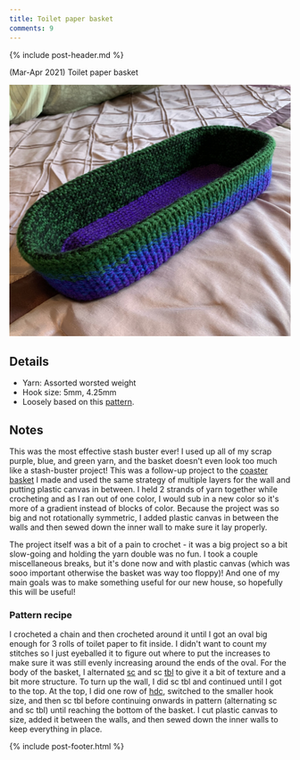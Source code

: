 ```yaml
---
title: Toilet paper basket
comments: 9
---
```


{% include post-header.md %}

(Mar-Apr 2021) Toilet paper basket

<img src="media/toilet_paper_basket.jpg" style="max-width: 100%" />

## Details
- Yarn: Assorted worsted weight
- Hook size: 5mm, 4.25mm
- Loosely based on this [pattern](https://yarnandchai.com/mosaic-basket/). 

## Notes

This was the most effective stash buster ever! I used up all of my scrap purple, blue, and green yarn, and the basket doesn't even look too much like a stash-buster project! This was a follow-up project to the [coaster basket](coaster_basket.md) I made and used the same strategy of multiple layers for the wall and putting plastic canvas in between. I held 2 strands of yarn together while crocheting and as I ran out of one color, I would sub in a new color so it's more of a gradient instead of blocks of color. Because the project was so big and not rotationally symmetric, I added plastic canvas in between the walls and then sewed down the inner wall to make sure it lay properly. 

The project itself was a bit of a pain to crochet - it was a big project so a bit slow-going and holding the yarn double was no fun. I took a couple miscellaneous breaks, but it's done now and with plastic canvas (which was sooo important otherwise the basket was way too floppy)! And one of my main goals was to make something useful for our new house, so hopefully this will be useful! 

### Pattern recipe
I crocheted a chain and then crocheted around it until I got an oval big enough for 3 rolls of toilet paper to fit inside. I didn't want to count my stitches so I just eyeballed it to figure out where to put the increases to make sure it was still evenly increasing around the ends of the oval. For the body of the basket, I alternated [sc](../glossary/#single-crochet-sc) and sc [tbl](../glossary/#through-back-loop-tbl) to give it a bit of texture and a bit more structure. To turn up the wall, I did sc tbl and continued until I got to the top. At the top, I did one row of [hdc](../glossary/#half-double-crochet-hdc), switched to the smaller hook size, and then sc tbl before continuing onwards in pattern (alternating sc and sc tbl) until reaching the bottom of the basket. I cut plastic canvas to size, added it between the walls, and then sewed down the inner walls to keep everything in place. 

{% include post-footer.html %}
